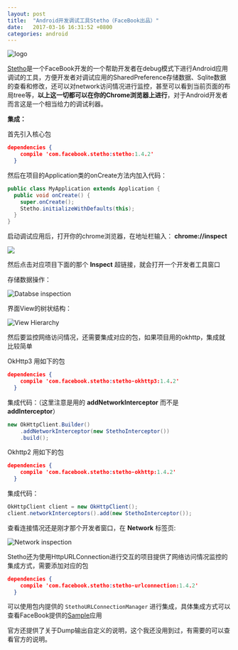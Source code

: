 ```yaml
---
layout: post
title:  "Android开发调试工具Stetho（FaceBook出品）"
date:   2017-03-16 16:31:52 +0800
categories: android
---
```


![logo](http://facebook.github.io/stetho/static/logo.png)

[Stetho](http://facebook.github.io/stetho/)是一个FaceBook开发的一个帮助开发者在debug模式下进行Android应用调试的工具，方便开发者对调试应用的SharedPreference存储数据、Sqlite数据的查看和修改，还可以对network访问情况进行监控，甚至可以看到当前页面的布局tree等，**以上这一切都可以在你的Chrome浏览器上进行**，对于Android开发者而言这是一个相当给力的调试利器。

**集成：**

首先引入核心包

```json
dependencies {
    compile 'com.facebook.stetho:stetho:1.4.2'
  }
```

然后在项目的Application类的onCreate方法内加入代码：

```java
public class MyApplication extends Application {
  public void onCreate() {
    super.onCreate();
    Stetho.initializeWithDefaults(this);
  }
}
```

启动调试应用后，打开你的chrome浏览器，在地址栏输入： **chrome://inspect**

![](http://facebook.github.io/stetho/static/images/inspector-discovery.png)

然后点击对应项目下面的那个 **Inspect** 超链接，就会打开一个开发者工具窗口

存储数据操作：

![Databse inspection](http://facebook.github.io/stetho/static/images/inspector-sqlite.png)

界面View的树状结构：

![View Hierarchy](http://facebook.github.io/stetho/static/images/inspector-elements.png)



然后要监控网络访问情况，还需要集成对应的包，如果项目用的okhttp，集成就比较简单

OkHttp3 用如下的包

```json
dependencies {
    compile 'com.facebook.stetho:stetho-okhttp3:1.4.2'
  }
```

集成代码：（这里注意是用的 **addNetworkInterceptor** 而不是 **addInterceptor**）

```java
new OkHttpClient.Builder()
    .addNetworkInterceptor(new StethoInterceptor())
    .build();
```

Okhttp2 用如下的包

```json
dependencies {
    compile 'com.facebook.stetho:stetho-okhttp:1.4.2'
  }
```

集成代码：

```java
OkHttpClient client = new OkHttpClient();
client.networkInterceptors().add(new StethoInterceptor());
```



查看连接情况还是刚才那个开发者窗口，在 **Network**  标签页:

![Network inspection](http://facebook.github.io/stetho/static/images/inspector-network.png)



Stetho还为使用HttpURLConnection进行交互的项目提供了网络访问情况监控的集成方式，需要添加对应的包

```json
dependencies {
    compile 'com.facebook.stetho:stetho-urlconnection:1.4.2'
  }
```

可以使用包内提供的 `StethoURLConnectionManager` 进行集成，具体集成方式可以查看FaceBook提供的[Sample](https://github.com/facebook/stetho/tree/master/stetho-sample)应用



官方还提供了关于Dump输出自定义的说明，这个我还没用到过，有需要的可以查看官方的说明。
